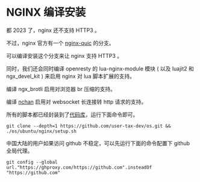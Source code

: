 # NGINX 编译安装

都 2023 了，nginx 还不支持 HTTP3 。

不过，nginx 官方有一个 [nginx-quic](https://quic.nginx.org) 的分支。

可以编译安装这个分支来让 nginx 支持 HTTP3 。

同时，我们还会同时编译 openresty 的 lua-nginx-module 模块 ( 以及 luajit2 和 ngx_devel_kit ) 来启用 nginx 对 lua 脚本扩展的支持。

编译 ngx_brotli 启用对浏览器 br 压缩的支持。

编译 [nchan](https://github.com/slact/nchan) 启用对 websocket 长连接转 http 请求的支持。

所有的脚本都已经封装到了[代码库](https://github.com/user-tax-dev/os)，运行下面命令即可。

```
git clone --depth=1 https://github.com/user-tax-dev/os.git && ./os/ubuntu/nginx/setup.sh
```

中国大陆的用户如果访问 github 不稳定，可以先运行下面的命令配置下 github 全局代理。

```
git config --global url."https://ghproxy.com/https://github.com".insteadOf "https://github.com"
```
